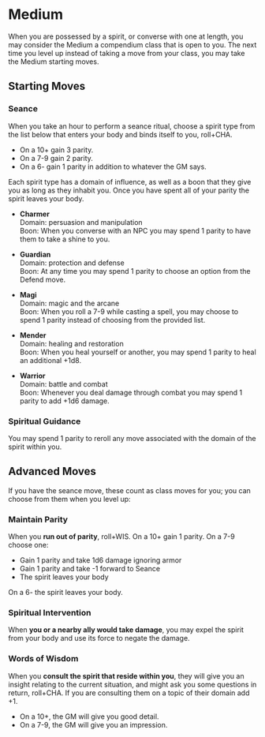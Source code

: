 # Medium
When you are possessed by a spirit, or converse with one at length, you may consider the Medium a compendium class that is open to you. The next time you level up instead of taking a move from your class, you may take the Medium starting moves.

## Starting Moves

### Seance
When you take an hour to perform a seance ritual, choose a spirit type from the list below that enters your body and binds itself to you, roll+CHA. 

 - On a 10+ gain 3 parity. 
 - On a 7-9 gain 2 parity. 
 - On a 6- gain 1 parity in addition to whatever the GM says. 

Each spirit type has a domain of influence, as well as a boon that they give you as long as they inhabit you. Once you have spent all of your parity the spirit leaves your body.

- **Charmer**  
Domain: persuasion and manipulation  
Boon: When you converse with an NPC you may spend 1 parity to have them to take a shine to you.

- **Guardian**  
Domain: protection and defense  
Boon: At any time you may spend 1 parity to choose an option from the Defend move.

- **Magi**  
Domain: magic and the arcane  
Boon: When you roll a 7-9 while casting a spell, you may choose to spend 1 parity instead of choosing from the provided list.

- **Mender**  
Domain: healing and restoration  
Boon: When you heal yourself or another, you may spend 1 parity to heal an additional +1d8.

- **Warrior**  
Domain: battle and combat  
Boon: Whenever you deal damage through combat you may spend 1 parity to add +1d6 damage.

### Spiritual Guidance
You may spend 1 parity to reroll any move associated with the domain of the spirit within you. 

## Advanced Moves
If you have the seance move, these count as class moves for you; you can choose from them when you level up:

### Maintain Parity
When you **run out of parity**, roll+WIS. On a 10+ gain 1 parity. On a 7-9 choose one:

 - Gain 1 parity and take 1d6 damage ignoring armor
 - Gain 1 parity and take -1 forward to Seance
 - The spirit leaves your body 

On a 6- the spirit leaves your body.

### Spiritual Intervention
When **you or a nearby ally would take damage**, you may expel the spirit from your body and use its force to negate the damage.

### Words of Wisdom
When you **consult the spirit that reside within you**, they will give you an insight relating to the current situation, and might ask you some questions in return, roll+CHA. If you are consulting them on a topic of their domain add +1.

 - On a 10+, the GM will give you good detail.
 - On a 7-9, the GM will give you an impression.

